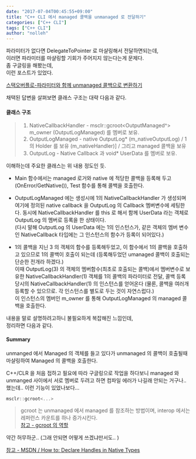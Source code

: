 ```yaml
---
date: "2017-07-04T00:45:55+09:00"
title: "C++ CLI 에서 managed 콜백을 unmanaged 로 전달하기"
categories: ["C++ CLI"]
tags: ["C++ CLI"]
author: "nolleh"
---
```


파라미터가 없다면 DelegateToPointer 로 마샬링해서 전달하면되는데,  
이러면 파라미터를 마샬링할 기회가 주어지지 않는다는게 문제다.  
좀 구글링을 해봤는데,  
이런 포스트가 있었다.

[스택오버플로-파라미터와 함께 unmanaged 콜백으로 변환하기](https://stackoverflow.com/questions/32386851/managed-to-unmanaged-callback-with-managed-parameters)

채택된 답변을 살펴보면 클래스 구조는 대략 다음과 같다.

#### 클래스 구조

> 1. NativeCallbackHandler - msclr::gcroot<OutputManaged^> m_owner (OutputLogManaged) 를 멤버로 보유.
> 2. OutputLogManaged - native OutputLog\* (m_nativeOutputLog) / 1의 Holder 를 보유 (m_nativeHandler)] / 그리고 managed 콜백을 보유
> 3. OutputLog - Native Callback 과 void\* UserData 를 멤버로 보유.

이해하는데 주요한 클래스는 위 내용 정도인 듯.

- Main 함수에서는 managed 로거와 native 에 적당한 콜백을 등록해 두고(OnError/GetNative()), Test 함수를 통해 콜백을 호출한다.

- OutputLogManaged 에는 생성시에 1의 NativeCallbackHandler 가 생성되며 여기에 정의된 native callback 을 OutputLog 의 Callback 멤버변수에 세팅한다.
  동시에 NativeCallbackHandler 를 this 로 해서 함께 UserData 라는 객체로 OutputLog 의 멤버로 등록을 한 상태이다.  
  (다시 말해 OutputLog 의 UserData 에는 1의 인스턴스가, 같은 객체의 멤버 변수인 NativeCallback 타입에는 그 인스턴스의 함수가 등록이 되어있다.)

- 1의 콜백을 지닌 3 의 객체의 함수를 등록해두었고, 이 함수에서 1의 콜백을 호출하고 있으므로 1의 콜백이 호출이 되는데 (등록해두었던 umanaged 콜백이 호출되는 단순한 전개라 하겠다.)  
  이때 OutputLog(3) 의 객체의 멤버함수(최초로 호출되는 콜백)에서 멤버변수로 보유한 NativeCallbackHandler(1) 객체를 1의 콜백의 파라미터로 전달, 콜백 등록 당시의 NativeCallbackHandler(1) 의 인스턴스를 얻어온다 (물론, 콜백을 여러개 등록할 수 있으므로. 각 인스턴스를 별도로 두는 것이 자연스럽다.)  
  이 인스턴스의 멤버인 m_owner 를 통해 OutputLogManaged 의 managed 콜백을 호출한다.

내용을 말로 설명하려고하니 불필요하게 복잡해진 느낌인데,  
정리하면 다음과 같다.

#### Summary

unmanged 에서 Managed 의 객체를 들고 있다가 unmanaged 의 콜백이 호출될때 마샬링하여 Managed 의 콜백을 호출한다.

C++/CLR 을 처음 접하고 필요에 따라 구글링으로 작업을 하다보니 managed 와 unmanged 사이에서 서로 멤버로 두려고 하면 컴파일 에러가 나길래
안되는 거구나..했는데.. 이런 기능이 있었나보다...

```cpp
msclr::gcroot<...>
```

> gcroot 는 unmanaged 에서 managed 를 참조하는 방법이며, interop 에서는 레퍼런스 카운트를 하나 증가시킨다.  
> [참고 - gcroot 의 역할](https://stackoverflow.com/questions/8458886/what-is-a-rooted-reference)

약간 허무하군.. (그래 안되면 어떻게 쓰겠냐만서도.. )

[참고 - MSDN / How to: Declare Handles in Native Types](https://msdn.microsoft.com/en-us//library/481fa11f.aspx)
